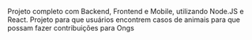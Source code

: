 Projeto completo com Backend, Frontend e Mobile, utilizando Node.JS e React. Projeto para que usuários encontrem casos de animais para que possam fazer contribuições para Ongs
